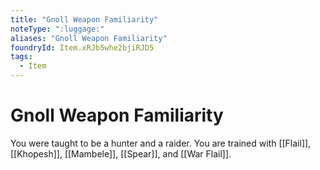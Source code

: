 ```yaml
---
title: "Gnoll Weapon Familiarity"
noteType: ":luggage:"
aliases: "Gnoll Weapon Familiarity"
foundryId: Item.xRJb5whe2bjiRJD5
tags:
  - Item
---
```


# Gnoll Weapon Familiarity

You were taught to be a hunter and a raider. You are trained with [[Flail]], [[Khopesh]], [[Mambele]], [[Spear]], and [[War Flail]].
